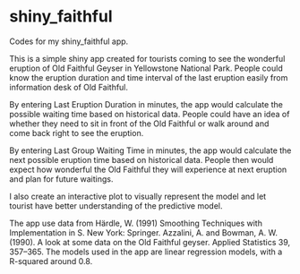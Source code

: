 shiny_faithful
==============

Codes for my shiny_faithful app.

This is a simple shiny app created for tourists coming to see the wonderful eruption of Old Faithful Geyser in Yellowstone National Park. People could know the eruption duration and time interval of the last eruption easily from information desk of Old Faithful. 

By entering Last Eruption Duration in minutes, the app would calculate the possible waiting time based on historical data. People could have an idea of whether they need to sit in front of the Old Faithful or walk around and come back right to see the eruption.

By entering Last Group Waiting Time in minutes, the app would calculate the next possible eruption time based on historical data. People then would expect how wonderful the Old Faithful they will experience at next eruption and plan for future waitings.

I also create an interactive plot to visually represent the model and let tourist have better understanding of the predictive model. 

The app use data from Härdle, W. (1991) Smoothing Techniques with Implementation in S. New York: Springer. Azzalini, A. and Bowman, A. W. (1990). A look at some data on the Old Faithful geyser. Applied Statistics 39, 357–365. The models used in the app are linear regression models, with a R-squared around 0.8.
